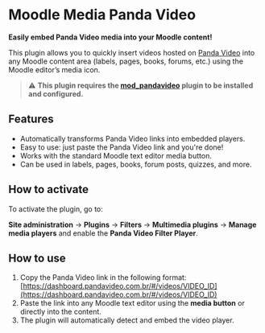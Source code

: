 # Moodle Media Panda Video

**Easily embed Panda Video media into your Moodle content!**

This plugin allows you to quickly insert videos hosted on [Panda Video](https://www.pandavideo.com.br) into any Moodle content area (labels, pages, books, forums, etc.) using the Moodle editor’s media icon.

> ⚠️ **This plugin requires the [mod_pandavideo](https://github.com/panda-moodle/mod_pandavideo) plugin to be installed and configured.**

## Features

* Automatically transforms Panda Video links into embedded players.
* Easy to use: just paste the Panda Video link and you're done!
* Works with the standard Moodle text editor media button.
* Can be used in labels, pages, books, forum posts, quizzes, and more.

## How to activate

To activate the plugin, go to:

**Site administration** → **Plugins** → **Filters** → **Multimedia plugins** → **Manage media players**
and enable the **Panda Video Filter Player**.

## How to use

1. Copy the Panda Video link in the following format:
   [https://dashboard.pandavideo.com.br/#/videos/VIDEO_ID](https://dashboard.pandavideo.com.br/#/videos/VIDEO_ID)
2. Paste the link into any Moodle text editor using the **media button** or directly into the content.
3. The plugin will automatically detect and embed the video player.
